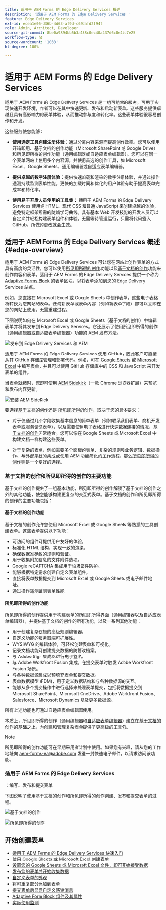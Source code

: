 ```yaml
---
title: 适用于 AEM Forms 的 Edge Delivery Services 概述
description: '适用于 AEM Forms 的 Edge Delivery Services '
feature: Edge Delivery Services
exl-id: ecea1e05-d36b-4d63-af9d-c69dafd2f94f
role: Admin, Architect, Developer
source-git-commit: 8be0a9894bb5b3a138c0ec40a437d6c8e4bc7e25
workflow-type: ht
source-wordcount: '1033'
ht-degree: 100%

---
```


# 适用于 AEM Forms 的 Edge Delivery Services 


适用于 AEM Forms 的 Edge Delivery Services 是一组可组合的服务，可用于实现快速开发环境，作者可以在其中快速更新、发布和启动新表单。这些服务提供卓越且具有高影响力的表单体验，从而推动参与度和转化率。这些表单体验很容易创作和开发。

这些服务使您能够：

* **使用选定工具创建注册体验**：通过分离内容来源而提高创作效率。您可以使用开箱即用、基于文档的创作功能（Microsoft SharePoint 或 Google Drive）和所见即所得的创作功能（通用编辑器或自适应表单编辑器）。您可以在同一个表单网站上使用多个内容源，并使用首选的创作工具，如 Microsoft Excel、Google Sheets、通用编辑器或自适应表单编辑器。

* **提供卓越的数字注册体验：**&#x200B;提供快速加载和渲染的数字注册体验，并通过操作遥测持续监测表单性能。更快的加载时间和优化的用户体验有助于提高表单完成率和转化率。

* **使用易于开发人员使用的工具集：** 适用于 AEM Forms 的 Edge Delivery Services 使用纯 HTML、现代 CSS 和普通 JavaScript 来创建卓越的体验，避免特定框架所需的陡峭学习曲线。具有基本 Web 开发技能的开发人员可以自定义并轻松构建表单组件和体验。无需等待管道运行，只需将代码签入 GitHub，所做的更改就会生效。

## 适用于 AEM Forms 的 Edge Delivery Services 概述 {#edge-overview}

适用于 AEM Forms 的 Edge Delivery Services 可让您在网站上创作表单的方式具有高度的灵活性。您可以使用[所见即所得的创作](/help/forms/creating-adaptive-form-core-components.md)功能以及[基于文档的创作](/help/edge/docs/forms/create-forms.md)功能来创作内容和表单。适用于 AEM Forms 的 Edge Delivery Services 提供一个称为 [Adaptive Forms Block](/help/edge/docs/forms/create-forms.md) 的表单区块，以将表单添加到您的 Edge Delivery Services 站点。

例如，您直接在 Microsoft Excel 或 Google Sheets 中创作表单，这些电子表格将转换为您网站的表单。任何新表单或表单内容（例如新表单字段）都可以立即在您的网站上使用，无需重建过程。

下图说明如何在 Microsoft Excel 或 Google Sheets（基于文档的创作）中编辑表单并将其发布到 Edge Delivery Services。它还展示了使用所见即所得的创作（通用编辑器或自适应表单编辑器）功能的 AEM 发布方法。

![发布到 Edge Delivery Services 和 AEM](/help/edge/docs/forms/assets/AEM-forms-with-EDS-publishing.png)

适用于 AEM Forms 的 Edge Delivery Services 使用 GitHub，因此客户可直接从其 GitHub 存储库管理和部署代码。例如，可在 [Google Sheets](/help/edge/docs/forms/create-forms.md) 或 [Microsoft Excel](/help/edge/docs/forms/create-forms.md) 中编写表单，并且可以使用 GitHub 存储库中的 CSS 和 JavaScript 来开发表单的组件。

当表单就绪时，您即可使用 [AEM Sidekick](/help/edge/docs/forms/tutorial.md#preview-and-publish-your-content)（一款 Chrome 浏览器扩展）来预览和发布内容更新。

![安装 AEM SideKick](/help/edge/assets/aem-sidekick-preview-publish-forms.png)

要选择[基于文档的创作](#document-based-authoring-features)还是 [所见即所得的创作](#wysiwyg-authoring-features)，取决于您的具体要求：

* 对于仅通过几个字段收集基本信息的简单表单（例如联系我们表单、商机开发表单或服务请求表单），以及需要使用电子表格进行快速数据连接的情况，[基于文档的创作](#document-based-authoring-features)非常适合。您可以像在 Google Sheets 或 Microsoft Excel 中构建文档一样构建这些表单。

* 对于复杂的表单，例如需要多个面板的表单、复杂的规则和业务逻辑、数据操作、与外部系统的集成或使用 AEM 功能简化的工作流程，那么[所见即所得的创作](#wysiwyg-authoring-features)则是一个更好的选择。


### 基于文档的创作和所见即所得的创作的主要功能

基于文档的创作提供了一组基本功能，所见即所得的创作解锁了基于文档的创作之外的其他功能，使您能够构建更复杂的交互式表单。基于文档的创作和所见即所得的创作的主要功能包括：

#### 基于文档的创作功能

基于文档的创作允许您使用 Microsoft Excel 或 Google Sheets 等熟悉的工具创建表单。这些表单提供以下功能：

* 可访问的组件可提供用户友好的体验。
* 标准化 HTML 结构，实现一致的渲染。
* 确保数据准确性的规则和验证。
* 用于收集附加信息的文件附件选项。
* Google reCAPTCHA 集成用于垃圾邮件防护。
* 能够根据特定需求创建自定义表单组件。
* 直接将表单数据提交到 Microsoft Excel 或 Google Sheets 或电子邮件地址。
* 通过操作遥测监测表单性能

#### 所见即所得的创作功能

所见即所得的创作提供用于构建表单的所见即所得界面（通用编辑器以及自适应表单编辑器），并提供基于文档的创作的所有功能，以及一系列其他功能：

* 用于创建复杂逻辑的高级规则编辑器。
* 自定义功能的服务器端可扩展性。
* WYSIWYG 的编辑体验，可轻松创建表单和可视化。
* 记录文档功能可创建提交数据的防篡改档案。
* 与 Adobe Sign 集成以进行电子签名。
* 与 Adobe Workfront Fusion 集成，在提交表单时触发 Adobe Workfront Fusion 场景。
* 与各种数据源集成以预填充表单和提交数据。
* 表单数据模型 (FDM)，用于定义数据结构和与各种数据源的交互。
* 能够从多个提交操作中进行选择来处理表单提交，包括将数据提交到 Microsoft SharePoint、Microsoft OneDrive、Adobe Workfront Fusion、Salesforce、Microsoft Dynamics 以及更多数据源。

所有上述功能也可通过自适应表单编辑器使用。

本质上，所见即所得的创作（通用编辑器和[自适应表单编辑器](/help/forms/creating-adaptive-form-core-components.md)）建立在[基于文档的创作](/help/edge/docs/forms/create-forms.md)的基础之上，为创建和管理复杂表单提供了更高级的工具包。

>[!NOTE]
>
>
> 所见即所得的创作功能可在早期采用者计划中使用。如果您有兴趣，请从您的工作地址向 aem-forms-ea@adobe.com 发送一封快速电子邮件，以请求访问该功能。

### 适用于 AEM Forms 的 Edge Delivery Services 

：编写、发布和提交表单

下图说明了使用基于文档的创作和所见即所得的创作创建、发布和提交表单的过程。

![基于文档的创作](/help/edge/assets/document-based-authoring-workflow.png)

![所见即所得的创作](/help/edge/assets/wysiwyg-authoring-workflow.png)

## 开始创建表单

* [适用于 AEM Forms 的 Edge Delivery Services 快速入门](/help/edge/docs/forms/tutorial.md)
* [使用 Google Sheets 或 Microsoft Excel 创建表单](/help/edge/docs/forms/create-forms.md)
* [设置您的 Google Sheets 或 Microsoft Excel 文件，即可开始接受数据](/help/edge/docs/forms/submit-forms.md)
* [发布您的表单并开始收集数据](/help/edge/docs/forms/publish-forms.md)
* [自定义表单的外观&#x200B;](/help/edge/docs/forms/style-theme-forms.md)
* [将可重复部分添加到表单&#x200B;](/help/edge/docs/forms/repeatable-forms.md)
* [提交表单后显示自定义感谢消息](/help/edge/docs/forms/thank-you-page-form.md)
* [Adaptive Form Block 组件及其属性](/help/edge/docs/forms/form-components.md)
* [实际使用监测](https://www.aem.live/developer/rum#authentication)

<!-- 

## Start creating forms

<div>

  <style>
    .card-container {
        width: calc(33.33% - 10px);;
        margin: 5px;
        border: 1px solid #ccc;
        border-radius: 5px;
        padding: 5px;
        box-sizing: border-box;
        transition: background-color 0.3s ease; /* Adding transition effect */
    }
    .card-container:hover {
        background-color: #f0f0f0; /* Changing background color on hover */
    }
</style>

<div style="display: flex; flex-wrap: wrap; justify-content: space-between; margin: -5px;">
    <div class="card-container">
        <a href="/help/edge/docs/forms/create-forms.md">
            <img src="/help/edge/assets/smock_devices_18_n.svg" alt="Create a form using eds forms" style="border-radius: 5px;"> </b>
            <br><b style="margin-top: 5px;">Create a form using Google Sheets or Microsoft Excel</b>
        </a>
        <p>Create forms that load and render quickly and automatically reflows on mobile devices.</p>
    </div>
    <div class="card-container">
        <a href="/help/edge/docs/forms/create-forms.md#manually-configure-a-spreadsheet-to-accept-data">   
            <img src="/help/edge/assets/smock_platformdatamapping_18_n.svg" alt="Submit form" alt="Use Form Fragments in an EDS Form" style="border-radius: 5px;"> </b>
            <br><b style="margin-top: 5px;">Submit form to spreadsheet</b>
        </a>
        <p>Submit forms directly to your Microsoft Excel or Google Sheets.</p>
    </div>
     <div class="card-container">
        <a href="/help/edge/docs/forms/style-theme-forms.md">
            <img src="/help/edge/assets/smock_imageautomode_18_N.svg" alt="Apply styles or themes to an eds form" style="border-radius: 5px;"> </b>
            <br><b style="margin-top: 5px;">Customize a theme</b>
        </a>
        <p>Create a consistent brand image by applying the same theme across forms.</p>
    </div>
      <div class="card-container">
        <a href="/help/edge/docs/forms/validate-forms.md">
            <img src="/help/edge/assets/smock_condition_18_n.svg" alt="Add validations to form fields" style="border-radius: 5px;"> </b>
            <br><b style="margin-top: 5px;">Apply field validations</b>
        </a>
        <p>Reduce errors and frustration by checking form inputs for proper formatting.</p>
    </div> 
            <div class="card-container">
        <a href="/help/edge/docs/forms/rules-forms.md">
            <img src="/help/edge/assets/smock_documentfragment_18_n.svg" alt="Use rules to add dynamic behaviour to a form" style="border-radius: 5px;"> </b>
            <br><b style="margin-top: 5px;">Use rules to add dynamic behaviour to a form</b>
        </a>
        <p>Reuse preconfigured fragments across multiple forms.</p>
    </div>
    <div class="card-container">
        <a href="/help/edge/docs/forms/translate-forms.md">  
            <img src="/help/edge/assets/smock_abc_18_n.svg" alt="Translate an EDS Form" style="border-radius: 5px;"> </b>
            <br><b style="margin-top: 5px;">Translate a form</b>
        </a>
        <p>Extend the reach of your forms while keeping costs in check.</p>
    </div>
    <div class="card-container">
        <a href="/help/edge/docs/forms/repeatable-forms.md">  
            <img src="/help/edge/assets/smock_addto_18_n.svg" alt="Add repeatable sections to an EDS Form" style="border-radius: 5px;"> </b>
            <br><b style="margin-top: 5px;">Add repeatable sections</b>
        </a>
        <p>Effortlessly create and add repeatable sections to a form.</p>
    </div>
    <div class="card-container">
        <a href="/help/edge/docs/forms/custom-components-forms.md"> 
            <img src="/help/edge/assets/smock_userdeveloper_18_n.svg" alt="Create custom forms components using standard JavaScript and CSS"  style="border-radius: 5px;"> </b>
            <br><b style="margin-top: 5px;">Create custom components</b>
        </a>
        <p>Use standard JavaScript and CSS to create components and themes.</p>
    </div>
    <div class="card-container">
        <a href="/help/edge/docs/forms/recaptacha-forms.md">  
            <img src="/help//edge/assets/smock_keyclock_18_n.svg" alt="Use reCAPTCHA in an EDS Form" style="border-radius: 5px;"> </b>
            <br><b style="margin-top: 5px;">Use reCAPTCHA</b>
        </a>
        <p>Use OOTB reCAPTCHA integration for robust spam and bot protection.</p>
    </div>


</div>


</br>


-->
